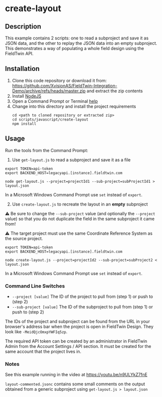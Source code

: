 # create-layout

## Description

This example contains 2 scripts: one to read a subproject and save it as JSON data,
and the other to replay the JSON data into an empty subproject. This demonstrates a way
of populating a whole field design using the FieldTwin API.

## Installation

1. Clone this code repository or download it from:  
   https://github.com/XvisionAS/FieldTwin-Integration-Demo/archive/refs/heads/master.zip
   and extract the zip contents
2. Install [NodeJS](https://nodejs.org/en/)
3. Open a Command Prompt or Terminal [help](https://www.lifewire.com/how-to-open-command-prompt-2618089)
4. Change into this directory and install the project requirements
   ```
   cd <path to cloned repository or extracted zip>
   cd scripts/javascript/create-layout
   npm install
   ```

## Usage

Run the tools from the Command Prompt:

1. Use `get-layout.js` to read a subproject and save it as a file

```
export TOKEN=api-token
export BACKEND_HOST=legacyapi.[instance].fieldtwin.com

node get-layout.js --project=projectId1 --sub-project=subProjectId1 > layout.json
```

In a Microsoft Windows Command Prompt use `set` instead of `export`.

2. Use `create-layout.js` to recreate the layout in an **empty** subproject

:warning: Be sure to change the `--sub-project` value (and optionally the `--project`
value) so that you do not duplicate the field in the same subproject it came from!

:warning: The target project must use the same Coordinate Reference System as the source project.

```
export TOKEN=api-token
export BACKEND_HOST=legacyapi.[instance].fieldtwin.com

node create-layout.js --project=projectId2 --sub-project=subProject2 < layout.json
```

In a Microsoft Windows Command Prompt use `set` instead of `export`.

### Command Line Switches

- `--project [value]` The ID of the project to pull from (step 1) or push to (step 2)
- `--sub-project [value]` The ID of the subproject to pull from (step 1) or push to (step 2)

The IDs of the project and subproject can be found from the URL in your browser's address
bar when the project is open in FieldTwin Design. They look like `-MeidQjcOmxpYWFIq5zp`.

The required API token can be created by an administrator in FieldTwin Admin from the
Account Settings / API section. It must be created for the same account that the project
lives in.

### Notes

See this example running in the video at https://youtu.be/n9ULYkZ7fnE

`layout-commented.jsonc` contains some small comments on the output obtained from a
generic subproject using `get-layout.js > layout.json`
